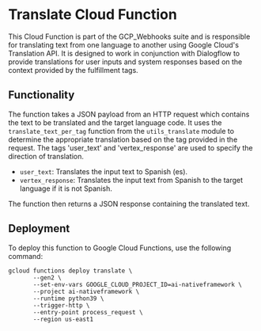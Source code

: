 # Translate Cloud Function

This Cloud Function is part of the GCP_Webhooks suite and is responsible for translating text from one language to another using Google Cloud's Translation API. It is designed to work in conjunction with Dialogflow to provide translations for user inputs and system responses based on the context provided by the fulfillment tags.

## Functionality

The function takes a JSON payload from an HTTP request which contains the text to be translated and the target language code. It uses the `translate_text_per_tag` function from the `utils_translate` module to determine the appropriate translation based on the tag provided in the request. The tags 'user_text' and 'vertex_response' are used to specify the direction of translation.

- `user_text`: Translates the input text to Spanish (es).
- `vertex_response`: Translates the input text from Spanish to the target language if it is not Spanish.

The function then returns a JSON response containing the translated text.

## Deployment

To deploy this function to Google Cloud Functions, use the following command:
```
gcloud functions deploy translate \
       --gen2 \
       --set-env-vars GOOGLE_CLOUD_PROJECT_ID=ai-nativeframework \
       --project ai-nativeframework \
       --runtime python39 \
       --trigger-http \
       --entry-point process_request \
       --region us-east1
```

